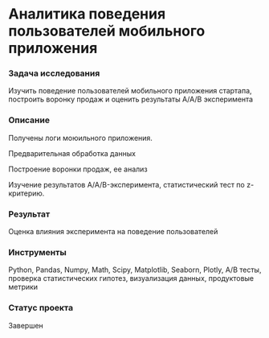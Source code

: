 # Аналитика поведения пользователей мобильного приложения

### Задача исследования
Изучить поведение пользователей мобильного приложения стартапа, построить воронку продаж и оценить результаты A/A/B эксперимента

### Описание
Получены логи моюильного приложения.

Предварительная обработка данных

Построение воронки продаж, ее анализ

Изучение результатов A/A/B-эксперимента, статистический тест по z-критерию. 

 
### Результат
Оценка влияния эксперимента на поведение пользователей


### Инструменты
Python, Pandas, Numpy, Math, Scipy, Matplotlib, Seaborn, Plotly, A/B тесты, проверка статистических гипотез, визуализация данных,  продуктовые метрики

### Статус проекта

Завершен